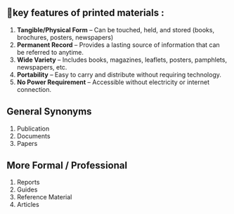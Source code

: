 
## 🔑**key features of printed materials** :

1. **Tangible/Physical Form** – Can be touched, held, and stored (books, brochures, posters, newspapers)
2. **Permanent Record** – Provides a lasting source of information that can be referred to anytime.
3. **Wide Variety** – Includes books, magazines, leaflets, posters, pamphlets, newspapers, etc.
4. **Portability** – Easy to carry and distribute without requiring technology.
5. **No Power Requirement** – Accessible without electricity or internet connection.

## General Synonyms

1. Publication
2. Documents
3. Papers
## More Formal / Professional

1. Reports
2. Guides
3. Reference Material
4. Articles